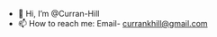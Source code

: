 - 👋 Hi, I’m @Curran-Hill
- 📫 How to reach me: Email- currankhill@gmail.com

<!---
Curran-Hill/Curran-Hill is a ✨ special ✨ repository because its `README.md` (this file) appears on your GitHub profile.
You can click the Preview link to take a look at your changes.
--->
